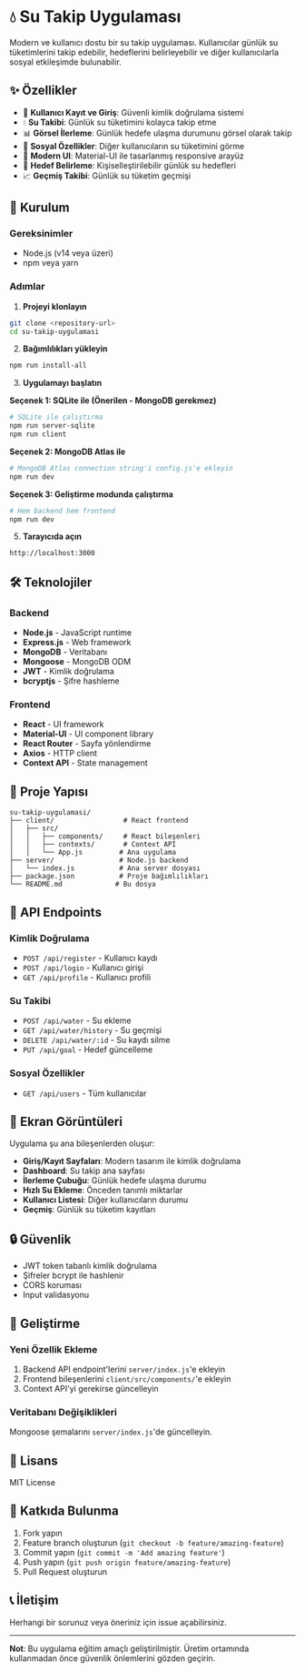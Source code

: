 # 💧 Su Takip Uygulaması

Modern ve kullanıcı dostu bir su takip uygulaması. Kullanıcılar günlük su tüketimlerini takip edebilir, hedeflerini belirleyebilir ve diğer kullanıcılarla sosyal etkileşimde bulunabilir.

## ✨ Özellikler

- 🔐 **Kullanıcı Kayıt ve Giriş**: Güvenli kimlik doğrulama sistemi
- 💧 **Su Takibi**: Günlük su tüketimini kolayca takip etme
- 📊 **Görsel İlerleme**: Günlük hedefe ulaşma durumunu görsel olarak takip
- 👥 **Sosyal Özellikler**: Diğer kullanıcıların su tüketimini görme
- 📱 **Modern UI**: Material-UI ile tasarlanmış responsive arayüz
- 🎯 **Hedef Belirleme**: Kişiselleştirilebilir günlük su hedefleri
- 📈 **Geçmiş Takibi**: Günlük su tüketim geçmişi

## 🚀 Kurulum

### Gereksinimler
- Node.js (v14 veya üzeri)
- npm veya yarn

### Adımlar

1. **Projeyi klonlayın**
```bash
git clone <repository-url>
cd su-takip-uygulamasi
```

2. **Bağımlılıkları yükleyin**
```bash
npm run install-all
```

3. **Uygulamayı başlatın**

**Seçenek 1: SQLite ile (Önerilen - MongoDB gerekmez)**
```bash
# SQLite ile çalıştırma
npm run server-sqlite
npm run client
```

**Seçenek 2: MongoDB Atlas ile**
```bash
# MongoDB Atlas connection string'i config.js'e ekleyin
npm run dev
```

**Seçenek 3: Geliştirme modunda çalıştırma**
```bash
# Hem backend hem frontend
npm run dev
```

5. **Tarayıcıda açın**
```
http://localhost:3000
```

## 🛠️ Teknolojiler

### Backend
- **Node.js** - JavaScript runtime
- **Express.js** - Web framework
- **MongoDB** - Veritabanı
- **Mongoose** - MongoDB ODM
- **JWT** - Kimlik doğrulama
- **bcryptjs** - Şifre hashleme

### Frontend
- **React** - UI framework
- **Material-UI** - UI component library
- **React Router** - Sayfa yönlendirme
- **Axios** - HTTP client
- **Context API** - State management

## 📁 Proje Yapısı

```
su-takip-uygulamasi/
├── client/                 # React frontend
│   ├── src/
│   │   ├── components/     # React bileşenleri
│   │   ├── contexts/       # Context API
│   │   └── App.js         # Ana uygulama
├── server/                # Node.js backend
│   └── index.js           # Ana server dosyası
├── package.json           # Proje bağımlılıkları
└── README.md             # Bu dosya
```

## 🔧 API Endpoints

### Kimlik Doğrulama
- `POST /api/register` - Kullanıcı kaydı
- `POST /api/login` - Kullanıcı girişi
- `GET /api/profile` - Kullanıcı profili

### Su Takibi
- `POST /api/water` - Su ekleme
- `GET /api/water/history` - Su geçmişi
- `DELETE /api/water/:id` - Su kaydı silme
- `PUT /api/goal` - Hedef güncelleme

### Sosyal Özellikler
- `GET /api/users` - Tüm kullanıcılar

## 🎨 Ekran Görüntüleri

Uygulama şu ana bileşenlerden oluşur:
- **Giriş/Kayıt Sayfaları**: Modern tasarım ile kimlik doğrulama
- **Dashboard**: Su takip ana sayfası
- **İlerleme Çubuğu**: Günlük hedefe ulaşma durumu
- **Hızlı Su Ekleme**: Önceden tanımlı miktarlar
- **Kullanıcı Listesi**: Diğer kullanıcıların durumu
- **Geçmiş**: Günlük su tüketim kayıtları

## 🔒 Güvenlik

- JWT token tabanlı kimlik doğrulama
- Şifreler bcrypt ile hashlenir
- CORS koruması
- Input validasyonu

## 🚀 Geliştirme

### Yeni Özellik Ekleme
1. Backend API endpoint'lerini `server/index.js`'e ekleyin
2. Frontend bileşenlerini `client/src/components/`'e ekleyin
3. Context API'yi gerekirse güncelleyin

### Veritabanı Değişiklikleri
Mongoose şemalarını `server/index.js`'de güncelleyin.

## 📝 Lisans

MIT License

## 🤝 Katkıda Bulunma

1. Fork yapın
2. Feature branch oluşturun (`git checkout -b feature/amazing-feature`)
3. Commit yapın (`git commit -m 'Add amazing feature'`)
4. Push yapın (`git push origin feature/amazing-feature`)
5. Pull Request oluşturun

## 📞 İletişim

Herhangi bir sorunuz veya öneriniz için issue açabilirsiniz.

---

**Not**: Bu uygulama eğitim amaçlı geliştirilmiştir. Üretim ortamında kullanmadan önce güvenlik önlemlerini gözden geçirin.
